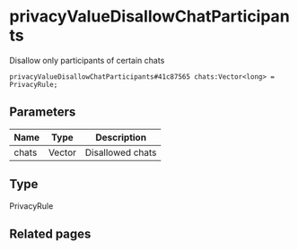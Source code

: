 # privacyValueDisallowChatParticipants
Disallow only participants of certain chats

```
privacyValueDisallowChatParticipants#41c87565 chats:Vector<long> = PrivacyRule;
```

## Parameters
| Name | Type | Description |
| ---- | :----: | ----------- |
| chats | Vector<long> | Disallowed chats |


## Type
PrivacyRule

## Related pages
